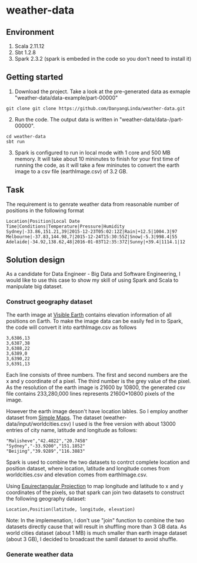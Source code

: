 # weather-data 
## Environment
1. Scala 2.11.12
2. Sbt 1.2.8
3. Spark 2.3.2 (spark is embeded in the code so you don't need to install it)

## Getting started
1. Download the project. Take a look at the pre-generated data as exmaple "weather-data/data-example/part-00000"
```
git clone git clone https://github.com/DanyangLinda/weather-data.git
```
2. Run the code. The output data is written in "weather-data/data-<timestamp>/part-00000".
```
cd weather-data
sbt run
```
3. Spark is configured to run in local mode with 1 core and 500 MB memory. It will take about 10 mininutes to finish for your first time of running the code, as it will take a few mininutes to convert the earth image to a csv file (earthImage.csv) of 3.2 GB.
  
## Task
The requirement is to genrate weather data from reasonable number of positions in the following format
```
Location|Position|Local Date Time|Conditions|Temperature|Pressure|Humidity
Sydney|-33.86,151.21,39|2015-12-23T05:02:12Z|Rain|+12.5|1004.3|97
Melbourne|-37.83,144.98,7|2015-12-24T15:30:55Z|Snow|-5.3|998.4|55
Adelaide|-34.92,138.62,48|2016-01-03T12:35:37Z|Sunny|+39.4|1114.1|12
```

## Solution design
As a candidate for Data Engineer - Big Data and Software Engineering, I would like to use this case to show my skill of using Spark and Scala to manipulate big dataset. 

### Construct geography dataset
The earth image at [Visible Earth](https://visibleearth.nasa.gov/view.php?id=73934) contains elevation information of all positions on Earth. To make the image data can be easily fed in to Spark, the code will convert it into earthImage.csv as follows
```
3,6386,13
3,6387,38
3,6388,22
3,6389,0
3,6390,22
3,6391,13
```
Each line consists of three numbers. The first and second numbers are the x and y coordinate of a pixel. The third number is the grey value of the pixel. As the resolution of the earth image is 21600 by 10800, the generated csv file contains 233,280,000 lines represents 21600*10800 pixels of the image. 

However the earth image deson't have location lables. So I employ another dataset from [Simple Maps](https://simplemaps.com/data/world-cities). The dataset (weather-data/input/worldcities.csv) I used is the free version with about 13000 entries of city name, latitude and longitude as follows:
```
"Malisheve","42.4822","20.7458"
"Sydney","-33.9200","151.1852"
"Beijing","39.9289","116.3883"
```
Spark is used to combine the two datasets to contrct complete location and position dataset, where location, latitude and longitude comes from worldcities.csv and elevation comes from earthImage.csv. 

Using [Equirectangular Projection](https://www.tandfonline.com/doi/pdf/10.1080/10095020.2015.1017913) to map longitude and latitude to x and y coordinates of the pixels, so that spark can join two datasets to construct the following geography dataset:
```
Location,Position(latitude, longitude, elevation)
```

Note: In the implemenation, I don't use "join" function to combine the two datasets directly cause that will result in shuffling more than 3 GB data. As world cities dataset (about 1 MB) is much smaller than earth image dataset (about 3 GB), I decided to broadcast the samll dataset to avoid shuffle. 

### Generate weather data



